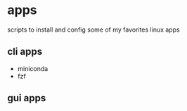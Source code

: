 # apps
scripts to install and config some of my favorites linux apps

## cli apps
- miniconda
- fzf

## gui apps

